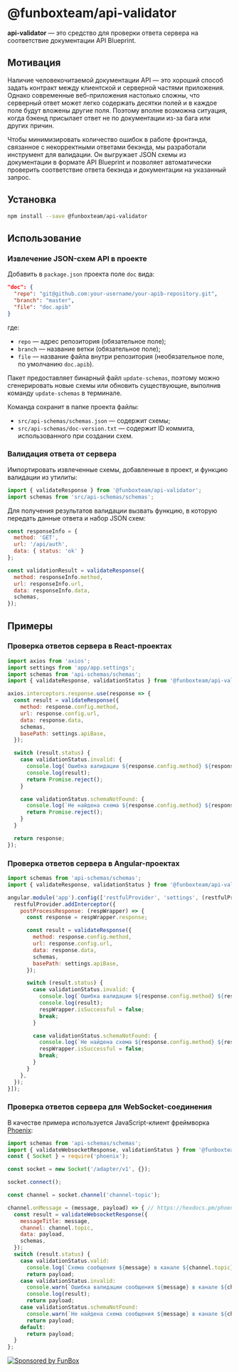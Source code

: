 # @funboxteam/api-validator

**api-validator** — это средство для проверки ответа сервера на соответствие документации API Blueprint.

## Мотивация

Наличие человекочитаемой документации API — это хороший способ задать контракт между клиентской и серверной частями приложения.
Однако современные веб-приложения настолько сложны, что серверный ответ может легко содержать десятки полей и в каждое поле будут
вложены другие поля. Поэтому вполне возможна ситуация, когда бэкенд присылает ответ не по документации из-за бага или других причин.

Чтобы минимизировать количество ошибок в работе фронтэнда, связанное с некорректными ответами бекэнда, мы разработали инструмент
для валидации. Он выгружает JSON схемы из документации в формате API Blueprint и позволяет автоматически проверить соответствие
ответа бекэнда и документации на указанный запрос.

## Установка

```bash
npm install --save @funboxteam/api-validator
```

## Использование

### Извлечение JSON-схем API в проекте

Добавить в `package.json` проекта поле `doc` вида:
  ```json
  "doc": {
    "repo": "git@github.com:your-username/your-apib-repository.git",
    "branch": "master",
    "file": "doc.apib"
  }
  ```
где:
  - `repo` — адрес репозитория (обязательное поле);
  - `branch` — название ветки (обязательное поле);
  - `file` — название файла внутри репозитория (необязательное поле, по умолчанию `doc.apib`).

Пакет предоставляет бинарный файл `update-schemas`, поэтому можно сгенерировать новые схемы или обновить существующие,
выполнив команду `update-schemas` в терминале.

Команда сохранит в папке проекта файлы:
   - `src/api-schemas/schemas.json` — содержит схемы;
   - `src/api-schemas/doc-version.txt` — содержит ID коммита, использованного при создании схем.

### Валидация ответа от сервера

Импортировать извлеченные схемы, добавленные в проект, и функцию валидации из утилиты:

```javascript
import { validateResponse } from '@funboxteam/api-validator';
import schemas from 'src/api-schemas/schemas';
```

Для получения результатов валидации вызвать функцию, в которую передать данные ответа и набор JSON схем:

```javascript
const responseInfo = {
  method: 'GET',
  url: '/api/auth',
  data: { status: 'ok' }
};

const validationResult = validateResponse({
  method: responseInfo.method,
  url: responseInfo.url,
  data: responseInfo.data,
  schemas,
});
```

## Примеры

### Проверка ответов сервера в React-проектах

```javascript
import axios from 'axios';
import settings from 'app/app.settings';
import schemas from 'api-schemas/schemas';
import { validateResponse, validationStatus } from '@funboxteam/api-validator';

axios.interceptors.response.use(response => {
  const result = validateResponse({
    method: response.config.method,
    url: response.config.url,
    data: response.data,
    schemas,
    basePath: settings.apiBase,
  });

  switch (result.status) {
    case validationStatus.invalid: {
      console.log(`Ошибка валидации ${response.config.method} ${response.config.url}`);
      console.log(result);
      return Promise.reject();
    }

    case validationStatus.schemaNotFound: {
      console.log(`Не найдена схема ${response.config.method} ${response.config.url}.`);
      return Promise.reject();
    }
  }

  return response;
});
```

### Проверка ответов сервера в Angular-проектах

```javascript
import schemas from 'api-schemas/schemas';
import { validateResponse, validationStatus } from '@funboxteam/api-validator';

angular.module('app').config(['restfulProvider', 'settings', (restfulProvider, settings) => {
  restfulProvider.addInterceptor({
    postProcessResponse: (respWrapper) => {
      const response = respWrapper.response;

      const result = validateResponse({
        method: response.config.method,
        url: response.config.url,
        data: response.data,
        schemas,
        basePath: settings.apiBase,
      });

      switch (result.status) {
        case validationStatus.invalid: {
          console.log(`Ошибка валидации ${response.config.method} ${response.config.url}`);
          console.log(result);
          respWrapper.isSuccessful = false;
          break;
        }

        case validationStatus.schemaNotFound: {
          console.log(`Не найдена схема ${response.config.method} ${response.config.url}.`);
          respWrapper.isSuccessful = false;
          break;
        }
      }
    },
  });
}]);
```

### Проверка ответов сервера для WebSocket-соединения

В качестве примера используется JavaScript-клиент фреймворка
[Phoenix](https://hexdocs.pm/phoenix/js/):

```javascript
import schemas from 'api-schemas/schemas';
import { validateWebsocketResponse, validationStatus } from '@funboxteam/api-validator';
const { Socket } = require('phoenix');

const socket = new Socket('/adapter/v1', {});

socket.connect();

const channel = socket.channel('channel-topic');

channel.onMessage = (message, payload) => { // https://hexdocs.pm/phoenix/js/#channelonmessage
  const result = validateWebsocketResponse({
    messageTitle: message,
    channel: channel.topic,
    data: payload,
    schemas,
  });
  switch (result.status) {
    case validationStatus.valid:
      console.log(`Схема сообщения ${message} в канале ${channel.topic} найдена и валидна`);
      return payload;
    case validationStatus.invalid:
      console.warn(`Ошибка валидации сообщения ${message} в канале ${channel.topic}`);
      console.log(result);
      return payload;
    case validationStatus.schemaNotFound:
      console.warn(`Не найдена схема сообщения ${message} в канале ${channel.topic}`);
      return payload;
    default:
      return payload;
  }
};
```

[![Sponsored by FunBox](https://funbox.ru/badges/sponsored_by_funbox_centered.svg)](https://funbox.ru)

